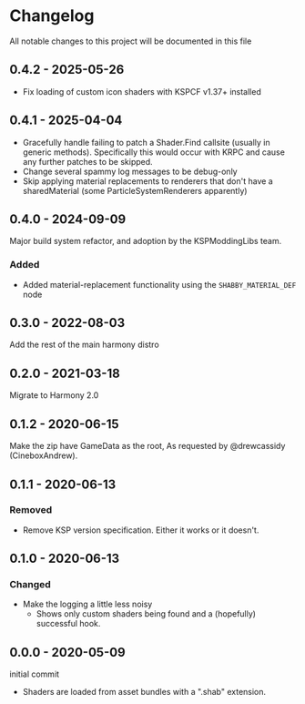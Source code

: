# Changelog

All notable changes to this project will be documented in this file

## 0.4.2 - 2025-05-26

- Fix loading of custom icon shaders with KSPCF v1.37+ installed


## 0.4.1 - 2025-04-04

- Gracefully handle failing to patch a Shader.Find callsite (usually in generic methods).  Specifically this would occur with KRPC and cause any further patches to be skipped.
- Change several spammy log messages to be debug-only
- Skip applying material replacements to renderers that don't have a sharedMaterial (some ParticleSystemRenderers apparently)


## 0.4.0 - 2024-09-09

Major build system refactor, and adoption by the KSPModdingLibs team.

### Added

- Added material-replacement functionality using the `SHABBY_MATERIAL_DEF` node


## 0.3.0 - 2022-08-03

Add the rest of the main harmony distro


## 0.2.0 - 2021-03-18

Migrate to Harmony 2.0


## 0.1.2 - 2020-06-15

Make the zip have GameData as the root, As requested by @drewcassidy (CineboxAndrew).


## 0.1.1 - 2020-06-13

### Removed

- Remove KSP version specification. Either it works or it doesn't.


## 0.1.0 - 2020-06-13

### Changed

- Make the logging a little less noisy
    - Shows only custom shaders being found and a (hopefully) successful hook.


## 0.0.0 - 2020-05-09

initial commit

- Shaders are loaded from asset bundles with a ".shab" extension.

